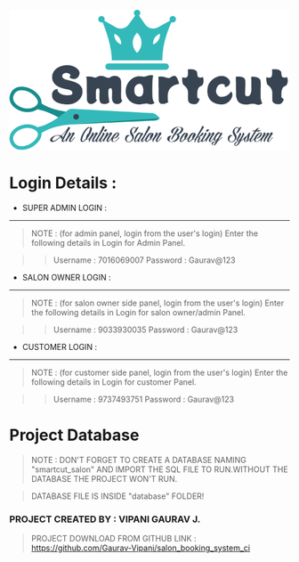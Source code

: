 ![SmartCut Logo](logo_smartcut.png)

# Login Details :

*  SUPER ADMIN LOGIN : 
--------------------------------
> NOTE : (for admin panel, login from the user's login)
> Enter the following details in Login for Admin Panel.

>> Username : 7016069007
>> Password : Gaurav@123

*  SALON OWNER LOGIN : 
--------------------------------
> NOTE : (for salon owner side panel, login from the user's login)
> Enter the following details in Login for salon owner/admin Panel.

>> Username : 9033930035
>> Password : Gaurav@123

*  CUSTOMER LOGIN : 
--------------------------------
> NOTE : (for customer side panel, login from the user's login)
> Enter the following details in Login for customer Panel.

>> Username : 9737493751
>> Password : Gaurav@123


# Project Database
> NOTE : DON'T FORGET TO CREATE A DATABASE NAMING "smartcut_salon" AND IMPORT THE SQL FILE TO 	RUN.WITHOUT THE DATABASE THE PROJECT WON'T RUN.

> DATABASE FILE IS INSIDE "database" FOLDER!




### PROJECT CREATED BY : VIPANI GAURAV J.
> PROJECT DOWNLOAD FROM GITHUB LINK : https://github.com/Gaurav-Vipani/salon_booking_system_ci
